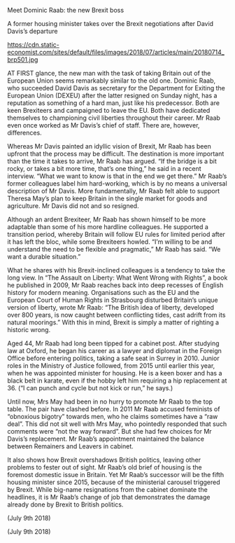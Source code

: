Meet Dominic Raab: the new Brexit boss

A former housing minister takes over the Brexit negotiations after David Davis’s departure

https://cdn.static-economist.com/sites/default/files/images/2018/07/articles/main/20180714_brp501.jpg

AT FIRST glance, the new man with the task of taking Britain out of the European Union seems remarkably similar to the old one. Dominic Raab, who succeeded David Davis as secretary for the Department for Exiting the European Union (DEXEU) after the latter resigned on Sunday night, has a reputation as something of a hard man, just like his predecessor. Both are keen Brexiteers and campaigned to leave the EU. Both have dedicated themselves to championing civil liberties throughout their career. Mr Raab even once worked as Mr Davis’s chief of staff. There are, however, differences.

Whereas Mr Davis painted an idyllic vision of Brexit, Mr Raab has been upfront that the process may be difficult. The destination is more important than the time it takes to arrive, Mr Raab has argued. “If the bridge is a bit rocky, or takes a bit more time, that’s one thing,” he said in a recent interview. “What we want to know is that in the end we get there.” Mr Raab’s former colleagues label him hard-working, which is by no means a universal description of Mr Davis. More fundamentally, Mr Raab felt able to support Theresa May’s plan to keep Britain in the single market for goods and agriculture. Mr Davis did not and so resigned.

Although an ardent Brexiteer, Mr Raab has shown himself to be more adaptable than some of his more hardline colleagues. He supported a transition period, whereby Britain will follow EU rules for limited period after it has left the bloc, while some Brexiteers howled. “I’m willing to be and understand the need to be flexible and pragmatic,” Mr Raab has said. “We want a durable situation.”

What he shares with his Brexit-inclined colleagues is a tendency to take the long view. In “The Assault on Liberty: What Went Wrong with Rights”, a book he published in 2009, Mr Raab reaches back into deep recesses of English history for modern meaning. Organisations such as the EU and the European Court of Human Rights in Strasbourg disturbed Britain’s unique version of liberty, wrote Mr Raab: “The British idea of liberty, developed over 800 years, is now caught between conflicting tides, cast adrift from its natural moorings.” With this in mind, Brexit is simply a matter of righting a historic wrong.

Aged 44, Mr Raab had long been tipped for a cabinet post. After studying law at Oxford, he began his career as a lawyer and diplomat in the Foreign Office before entering politics, taking a safe seat in Surrey in 2010. Junior roles in the Ministry of Justice followed, from 2015 until earlier this year, when he was appointed minister for housing. He is a keen boxer and has a black belt in karate, even if the hobby left him requiring a hip replacement at 36. (“I can punch and cycle but not kick or run,” he says.)

Until now, Mrs May had been in no hurry to promote Mr Raab to the top table. The pair have clashed before. In 2011 Mr Raab accused feminists of “obnoxious bigotry” towards men, who he claims sometimes have a “raw deal”. This did not sit well with Mrs May, who pointedly responded that such comments were “not the way forward”. But she had few choices for Mr Davis’s replacement. Mr Raab’s appointment maintained the balance between Remainers and Leavers in cabinet.

It also shows how Brexit overshadows British politics, leaving other problems to fester out of sight. Mr Raab’s old brief of housing is the foremost domestic issue in Britain. Yet Mr Raab’s successor will be the fifth housing minister since 2015, because of the ministerial carousel triggered by Brexit. While big-name resignations from the cabinet dominate the headlines, it is Mr Raab’s change of job that demonstrates the damage already done by Brexit to British politics.

 (July 9th 2018)

 (July 9th 2018)
